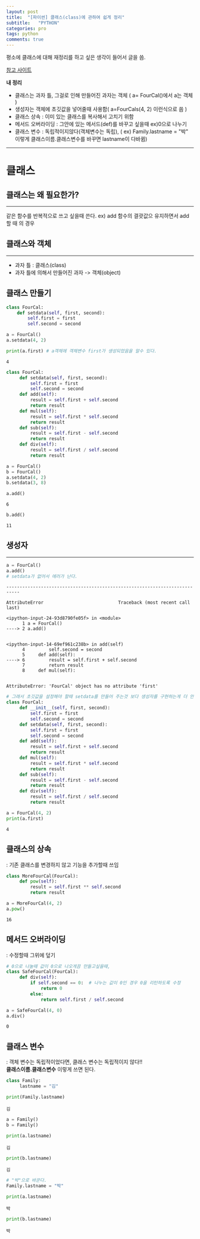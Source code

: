 ```yaml
---
layout: post
title:  "[파이썬] 클래스(class)에 관하여 쉽게 정리"
subtitle:   "PYTHON"
categories: pro
tags: python
comments: true
---
```


평소에 클래스에 대해 재정리를 하고 싶은 생각이 들어서 글을 씀.  
  
[참고 사이트](https://wikidocs.net/28#_1)  
  
**내 정리**
- 클래스는 과자 틀, 그걸로 인해 만들어진 과자는 객체 ( a= FourCal()에서 a는 객체 )
- 생성자는 객체에 초깃값을 넣어줄때 사용함( a=FourCals(4, 2) 이런식으로 씀 )
- 클래스 상속 : 이미 있는 클래스를 복사해서 고치기 위함
- 메서드 오버라이딩 : 그안에 있는 메서드(def)를 바꾸고 싶을때 ex)0으로 나누기
- 클래스 변수 : 독립적이지않다(객체변수는 독립), ( ex) Family.lastname = "박" 이렇게 클래스이름.클래스변수를 바꾸면 lastname이 다바뀜)

---

# 클래스
  

## 클래스는 왜 필요한가?
---
같은 함수를 반복적으로 쓰고 싶을때 쓴다. ex) add 함수의 결괏값으 유지하면서 add 할 때 의 경우
  

## 클래스와 객체
---
- 과자 틀 : 클래스(class)
- 과자 틀에 의해서 만들어진 과자 -> 객체(object)

## 클래스 만들기
  

```python
class FourCal:
    def setdata(self, first, second):
        self.first = first
        self.second = second
```


```python
a = FourCal()
a.setdata(4, 2)
```


```python
print(a.first) # a객체에 객체변수 first가 생성되었음을 알수 있다.
```

    4
    


```python
class FourCal:
     def setdata(self, first, second):
         self.first = first
         self.second = second
     def add(self):
         result = self.first + self.second
         return result
     def mul(self):
         result = self.first * self.second
         return result
     def sub(self):
         result = self.first - self.second
         return result
     def div(self):
         result = self.first / self.second
         return result

```


```python
a = FourCal()
b = FourCal()
a.setdata(4, 2)
b.setdata(3, 8)
```


```python
a.add()
```




    6




```python
b.add()
```




    11



## 생성자
---


```python
a = FourCal()
a.add()
# setdata가 없어서 에러가 난다.
```


    ---------------------------------------------------------------------------

    AttributeError                            Traceback (most recent call last)

    <ipython-input-24-93d8790fe05f> in <module>
          1 a = FourCal()
    ----> 2 a.add()
    

    <ipython-input-14-69ef961c238b> in add(self)
          4         self.second = second
          5     def add(self):
    ----> 6         result = self.first + self.second
          7         return result
          8     def mul(self):
    

    AttributeError: 'FourCal' object has no attribute 'first'



```python
# 그래서 초깃값을 설정해야 할때 setdata를 만들어 주는것 보다 생성자를 구현하는게 더 안전한 방법이다.
class FourCal:
     def __init__(self, first, second):
         self.first = first
         self.second = second
     def setdata(self, first, second):
         self.first = first
         self.second = second
     def add(self):
         result = self.first + self.second
         return result
     def mul(self):
         result = self.first * self.second
         return result
     def sub(self):
         result = self.first - self.second
         return result
     def div(self):
         result = self.first / self.second
         return result

```


```python
a = FourCal(4, 2)
print(a.first)
```

    4
    

## 클래스의 상속
: 기존 클래스를 변경하지 않고 기능을 추가할때 쓰임


```python
class MoreFourCal(FourCal):
     def pow(self):
         result = self.first ** self.second
         return result

```


```python
a = MoreFourCal(4, 2)
a.pow()
```




    16



## 메서드 오버라이딩
: 수정할때 그위에 덮기


```python
# 0으로 나눌때 값이 0으로 나오게끔 만들고싶을때,
class SafeFourCal(FourCal):
     def div(self):
         if self.second == 0:  # 나누는 값이 0인 경우 0을 리턴하도록 수정
             return 0
         else:
             return self.first / self.second


```


```python
a = SafeFourCal(4, 0)
a.div()
```




    0



## 클래스 변수
: 객체 변수는 독립적이었다면, 클래스 변수는 독립적이지 않다!!  
**클래스이름.클래스변수** 이렇게 쓰면 된다.


```python
class Family:
     lastname = "김"

```


```python
print(Family.lastname)
```

    김
    


```python
a = Family()
b = Family()
```


```python
print(a.lastname)
```

    김
    


```python
print(b.lastname)
```

    김
    


```python
# "박"으로 바꾼다.
Family.lastname = "박"
```


```python
print(a.lastname)
```

    박
    


```python
print(b.lastname)
```

    박
    
